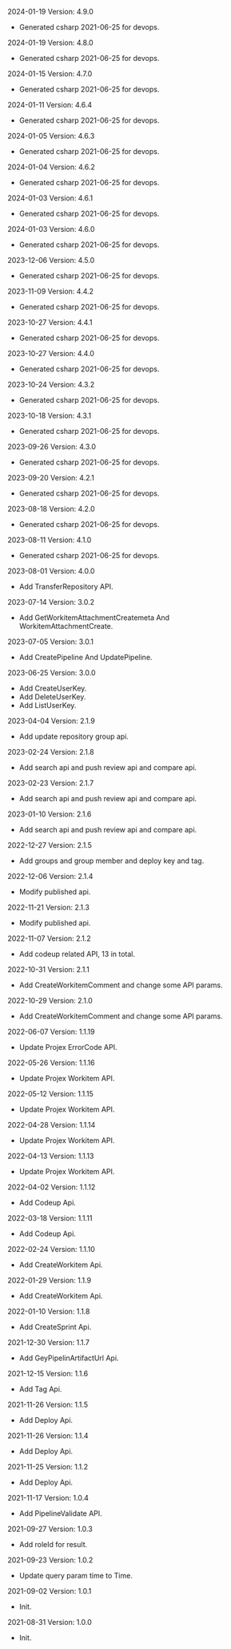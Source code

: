 2024-01-19 Version: 4.9.0
- Generated csharp 2021-06-25 for devops.

2024-01-19 Version: 4.8.0
- Generated csharp 2021-06-25 for devops.

2024-01-15 Version: 4.7.0
- Generated csharp 2021-06-25 for devops.

2024-01-11 Version: 4.6.4
- Generated csharp 2021-06-25 for devops.

2024-01-05 Version: 4.6.3
- Generated csharp 2021-06-25 for devops.

2024-01-04 Version: 4.6.2
- Generated csharp 2021-06-25 for devops.

2024-01-03 Version: 4.6.1
- Generated csharp 2021-06-25 for devops.

2024-01-03 Version: 4.6.0
- Generated csharp 2021-06-25 for devops.

2023-12-06 Version: 4.5.0
- Generated csharp 2021-06-25 for devops.

2023-11-09 Version: 4.4.2
- Generated csharp 2021-06-25 for devops.

2023-10-27 Version: 4.4.1
- Generated csharp 2021-06-25 for devops.

2023-10-27 Version: 4.4.0
- Generated csharp 2021-06-25 for devops.

2023-10-24 Version: 4.3.2
- Generated csharp 2021-06-25 for devops.

2023-10-18 Version: 4.3.1
- Generated csharp 2021-06-25 for devops.

2023-09-26 Version: 4.3.0
- Generated csharp 2021-06-25 for devops.

2023-09-20 Version: 4.2.1
- Generated csharp 2021-06-25 for devops.

2023-08-18 Version: 4.2.0
- Generated csharp 2021-06-25 for devops.

2023-08-11 Version: 4.1.0
- Generated csharp 2021-06-25 for devops.

2023-08-01 Version: 4.0.0
- Add TransferRepository API.

2023-07-14 Version: 3.0.2
- Add GetWorkitemAttachmentCreatemeta And WorkitemAttachmentCreate.

2023-07-05 Version: 3.0.1
- Add CreatePipeline And UpdatePipeline.

2023-06-25 Version: 3.0.0
- Add CreateUserKey.
- Add DeleteUserKey.
- Add ListUserKey.

2023-04-04 Version: 2.1.9
- Add update repository group api.

2023-02-24 Version: 2.1.8
- Add search api and push review api and compare api.

2023-02-23 Version: 2.1.7
- Add search api and push review api and compare api.

2023-01-10 Version: 2.1.6
- Add search api and push review api and compare api.

2022-12-27 Version: 2.1.5
- Add groups and group member and deploy key and tag.

2022-12-06 Version: 2.1.4
- Modify published api.

2022-11-21 Version: 2.1.3
- Modify published api.

2022-11-07 Version: 2.1.2
- Add codeup related API,  13 in total.

2022-10-31 Version: 2.1.1
- Add CreateWorkitemComment and change some API params.

2022-10-29 Version: 2.1.0
- Add CreateWorkitemComment and change some API params.

2022-06-07 Version: 1.1.19
- Update Projex ErrorCode API.

2022-05-26 Version: 1.1.16
- Update Projex Workitem API.

2022-05-12 Version: 1.1.15
- Update Projex Workitem API.

2022-04-28 Version: 1.1.14
- Update Projex Workitem API.

2022-04-13 Version: 1.1.13
- Update Projex Workitem API.

2022-04-02 Version: 1.1.12
- Add Codeup Api.

2022-03-18 Version: 1.1.11
- Add Codeup Api.

2022-02-24 Version: 1.1.10
- Add CreateWorkitem Api.

2022-01-29 Version: 1.1.9
- Add CreateWorkitem Api.

2022-01-10 Version: 1.1.8
- Add CreateSprint Api.

2021-12-30 Version: 1.1.7
- Add GeyPipelinArtifactUrl Api.

2021-12-15 Version: 1.1.6
- Add Tag Api.

2021-11-26 Version: 1.1.5
- Add Deploy Api.

2021-11-26 Version: 1.1.4
- Add Deploy Api.

2021-11-25 Version: 1.1.2
- Add Deploy Api.

2021-11-17 Version: 1.0.4
- Add PipelineValidate API.

2021-09-27 Version: 1.0.3
- Add roleId for result.

2021-09-23 Version: 1.0.2
- Update query param time to Time.

2021-09-02 Version: 1.0.1
- Init.

2021-08-31 Version: 1.0.0
- Init.

